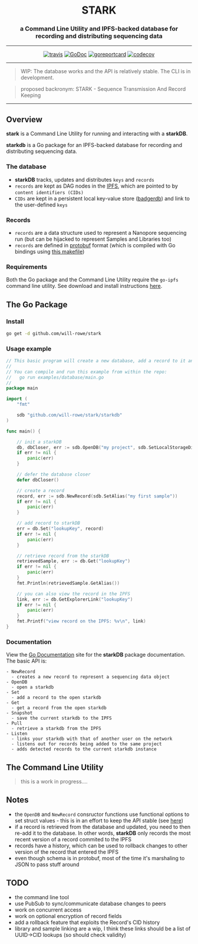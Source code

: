 <div align="center">
  <h1>STARK</h1>
  <h3>a Command Line Utility and IPFS-backed database for recording and distributing sequencing data</h3>
  <hr>
  <a href="https://travis-ci.org/will-rowe/stark"><img src="https://travis-ci.org/will-rowe/stark.svg?branch=master" alt="travis"></a>
  <a href="https://godoc.org/github.com/will-rowe/stark/starkdb"><img src="https://godoc.org/github.com/will-rowe/stark?status.svg" alt="GoDoc"></a>
  <a href="https://goreportcard.com/report/github.com/will-rowe/stark"><img src="https://goreportcard.com/badge/github.com/will-rowe/stark" alt="goreportcard"></a>
  <a href="https://codecov.io/gh/will-rowe/stark"><img src="https://codecov.io/gh/will-rowe/stark/branch/master/graph/badge.svg" alt="codecov"></a>
</div>

---

> WIP: The database works and the API is relatively stable. The CLI is in development.

> proposed backronym: STARK - Sequence Transmission And Record Keeping

---

## Overview

**stark** is a Command Line Utility for running and interacting with a **starkDB**.

**starkdb** is a Go package for an IPFS-backed database for recording and distributing sequencing data.

### The database

- **starkDB** tracks, updates and distributes `keys` and `records`
- `records` are kept as DAG nodes in the [IPFS](https://ipfs.io/), which are pointed to by `content identifiers (CIDs)`
- `CIDs` are kept in a persistent local key-value store ([badgerdb](https://github.com/dgraph-io/badger)) and link to the user-defined `keys`

### Records

- `records` are a data structure used to represent a Nanopore sequencing run (but can be hijacked to represent Samples and Libraries too)
- `records` are defined in [protobuf](https://developers.google.com/protocol-buffers) format (which is compiled with Go bindings using [this makefile](./schema/Makefile))

### Requirements

Both the Go package and the Command Line Utility require the `go-ipfs` command line utility. See download and install instructions [here](https://docs.ipfs.io/guides/guides/install/).

## The Go Package

### Install

```sh
go get -d github.com/will-rowe/stark
```

### Usage example

```Go
// This basic program will create a new database, add a record to it and then retrieve a copy of that record.
//
// You can compile and run this example from within the repo:
//   go run examples/database/main.go
//
package main

import (
	"fmt"

	sdb "github.com/will-rowe/stark/starkdb"
)

func main() {

	// init a starkDB
	db, dbCloser, err := sdb.OpenDB("my project", sdb.SetLocalStorageDir("/tmp/starkdb"), sdb.SetEphemeral(false))
	if err != nil {
		panic(err)
	}

	// defer the database closer
	defer dbCloser()

	// create a record
	record, err := sdb.NewRecord(sdb.SetAlias("my first sample"))
	if err != nil {
		panic(err)
	}

	// add record to starkDB
	err = db.Set("lookupKey", record)
	if err != nil {
		panic(err)
	}

	// retrieve record from the starkDB
	retrievedSample, err := db.Get("lookupKey")
	if err != nil {
		panic(err)
	}
	fmt.Println(retrievedSample.GetAlias())

	// you can also view the record in the IPFS
	link, err := db.GetExplorerLink("lookupKey")
	if err != nil {
		panic(err)
	}
	fmt.Printf("view record on the IPFS: %v\n", link)
}
```

### Documentation

View the [Go Documentation]() site for the **starkDB** package documentation. The basic API is:

```
- NewRecord
  - creates a new record to represent a sequencing data object
- OpenDB
  - open a starkdb
- Set
  - add a record to the open starkdb
- Get
  - get a record from the open starkdb
- Snapshot
  - save the current starkdb to the IPFS
- Pull
  - retrieve a starkdb from the IPFS
- Listen
  - links your starkdb with that of another user on the network
  - listens out for records being added to the same project
  - adds detected records to the current starkdb instance
```

## The Command Line Utility

> this is a work in progress....

## Notes

- the `OpenDB` and `NewRecord` consructor functions use functional options to set struct values - this is in an effort to keep the API stable (see [here](https://dave.cheney.net/2014/10/17/functional-options-for-friendly-apis))
- if a record is retrieved from the database and updated, you need to then re-add it to the database. In other words, **starkDB** only records the most recent version of a record commited to the IPFS
- records have a history, which can be used to rollback changes to other version of the record that entered the IPFS
- even though schema is in protobuf, most of the time it's marshaling to JSON to pass stuff around

## TODO

- the command line tool
- use PubSub to sync/communicate database changes to peers
- work on concurrent access
- work on optional encryption of record fields
- add a rollback feature that exploits the Record's CID history
- library and sample linking are a wip, I think these links should be a list of UUID->CID lookups (so should check validity)
